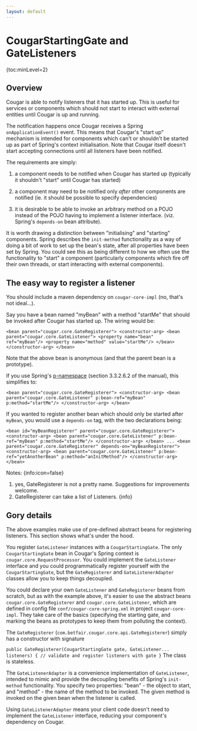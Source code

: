 ```yaml
---
layout: default
---
```

# CougarStartingGate and GateListeners

{toc:minLevel=2}

## Overview

Cougar is able to notify listeners that it has started up. This is useful for services or components which should not
start to interact with external entities until Cougar is up and running.

The notification happens once Cougar receives a Spring `onApplicationEvent()` event. This means that Cougar's
"start up" mechanism is intended for components which can't or shouldn't be started up as part of Spring's context
initialisation. Note that Cougar itself doesn't start accepting connections until all listeners have been notified.

The requirements are simply:

1. a component needs to be notified when Cougar has started up (typically it shouldn't "start" until Cougar has started)

2. a component may need to be notified only _after_ other components are notified (ie. it should be possible to specify dependencies)

3. it is desirable to be able to invoke an arbitrary method on a  POJO instead of the POJO having to implement a listener
interface. (viz. Spring's `depends-on` bean attribute).

It is worth drawing a distinction between "initialising" and "starting" components. Spring describes the `init-method`
functionality as a way of doing a bit of work to set up the bean's state, after all properties have been set by Spring. You
could see this as being different to how we often use the functionality to "start" a component (particularly components which
fire off their own threads, or start interacting with external components).

## The easy way to register a listener

You should include a maven dependency on `cougar-core-impl` (no, that's not ideal...).

Say you have a bean named "myBean" with a method "startMe" that should be invoked after Cougar has started up. The wiring would be:

`
<bean parent="cougar.core.GateRegisterer">
    <constructor-arg>
        <bean parent="cougar.core.GateListener">
            <property name="bean" ref="myBean"/>
            <property name="method" value="startMe"/>
        </bean>
    </constructor-arg>
</bean>
`

Note that the above bean is anonymous (and that the parent bean is a prototype).

If you use Spring's [p-namespace](http://static.springsource.org/spring/docs/2.5.x/reference/beans.html#xml-config-shortcuts) (section 3.3.2.6.2 of the manual), this simplifies to:

`
<bean parent="cougar.core.GateRegisterer">
    <constructor-arg>
        <bean parent="cougar.core.GateListener" p:bean-ref="myBean" p:method="startMe"/>
    </constructor-arg>
</bean>
`

If you wanted to register another bean which should only be started after `myBean`, you would use a `depends-on` tag, with the two declarations being:

`
<bean id="myBeanRegisterer" parent="cougar.core.GateRegisterer">
    <constructor-arg>
        <bean parent="cougar.core.GateListener" p:bean-ref="myBean" p:method="startMe"/>
    </constructor-arg>
</bean>
...
<bean parent="cougar.core.GateRegisterer" depends-on="myBeanRegisterer">
    <constructor-arg>
        <bean parent="cougar.core.GateListener" p:bean-ref="yetAnotherBean" p:method="anInitMethod"/>
    </constructor-arg>
</bean>
`

Notes:
{info:icon=false}
1. yes, GateRegisterer is not a pretty name. Suggestions for improvements welcome.
2. GateRegisterer can take a list of Listeners.
{info}

## Gory details

The above examples make use of pre-defined abstract beans for registering listeners. This section shows what's under the
hood.

You register `GateListener` instances with a `CougarStartingGate`. The only `CougarStartingGate` bean in Cougar's
Spring context is `cougar.core.RequestProcessor`. You could implement the `GateListener` interface and you could
programmatically register yourself with the `CougarStartingGate`, but the `GateRegisterer` and `GateListenerAdapter`
classes allow you to keep things decoupled.

You could declare your own `GateListener` and `GateRegisterer` beans from scratch, but as with the example above,
it's easier to use the abstract beans `cougar.core.GateRegisterer` and `cougar.core.GateListener`, which are
defined in config file `conf/cougar-core-spring.xml` in project `cougar-core-impl`. They take care of the basics
(specifying the starting gate, and marking the beans as prototypes to keep them from polluting the context).

The `GateRegisterer` (`com.betfair.cougar.core.api.GateRegisterer`) simply has a constructor with signature

`
public GateRegisterer(CougarStartingGate gate, GateListener... listeners) {
    // validate and register listeners with gate
}
`
The class is stateless.

The `GateListenerAdapter` is a convenience implementation of `GateListener`, intended to mimic and provide the
decoupling benefits of Spring's `init-method` functionality. You specify two properties: "bean" - the object to start,
 and "method" - the name of the method to be invoked. The given method is invoked on the given bean when the listener is called.

Using `GateListenerAdapter` means your client code doesn't need to implement the `GateListener` interface, reducing
your component's dependency on Cougar.


